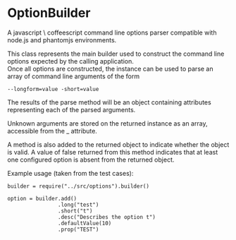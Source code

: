 OptionBuilder
=============

A javascript \ coffeescript command line options parser compatible with node.js and phantomjs environments.

This class represents the main builder used to construct the command line options expected by the calling application.  
Once all options are constructed, the instance can be used to parse an array of command line arguments of the form 

    --longform=value -short=value
     
The results of the parse method will be an object containing attributes representing each of the parsed arguments.

Unknown arguments are stored on the returned instance as an array, accessible from the _ attribute.

A method is also added to the returned object to indicate whether the object is valid. A value of false returned 
from this method indicates that at least one configured option is absent from the returned object.


Example usage (taken from the test cases):

    builder = require("../src/options").builder()

    option = builder.add()
                    .long("test")
                    .short("t")
                    .desc("Describes the option t")
                    .defaultValue(10)
                    .prop("TEST")

